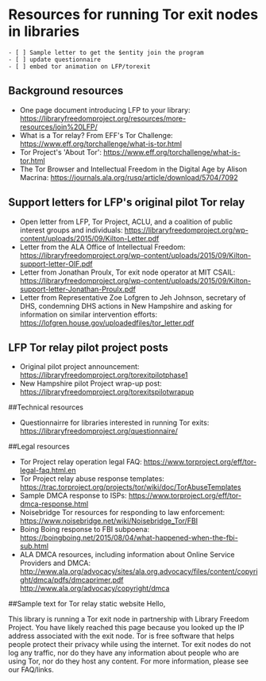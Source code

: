 # Resources for running Tor exit nodes in libraries

    - [ ] Sample letter to get the $entity join the program
    - [ ] update questionnaire 
    - [ ] embed tor animation on LFP/torexit

## Background resources
- One page document introducing LFP to your library: https://libraryfreedomproject.org/resources/more-resources/join%20LFP/
- What is a Tor relay? From EFF's Tor Challenge: https://www.eff.org/torchallenge/what-is-tor.html
- Tor Project's 'About Tor': https://www.eff.org/torchallenge/what-is-tor.html
- The Tor Browser and Intellectual Freedom in the Digital Age by Alison Macrina: https://journals.ala.org/rusq/article/download/5704/7092

## Support letters for LFP's original pilot Tor relay
- Open letter from LFP, Tor Project, ACLU, and a coalition of public interest groups and individuals: https://libraryfreedomproject.org/wp-content/uploads/2015/09/Kilton-Letter.pdf
- Letter from the ALA Office of Intellectual Freedom: https://libraryfreedomproject.org/wp-content/uploads/2015/09/Kilton-support-letter-OIF.pdf
- Letter from Jonathan Proulx, Tor exit node operator at MIT CSAIL: https://libraryfreedomproject.org/wp-content/uploads/2015/09/Kilton-support-letter-Jonathan-Proulx.pdf
- Letter from Representative Zoe Lofgren to Jeh Johnson, secretary of DHS, condemning DHS actions in New Hampshire and asking for information on similar intervention efforts:
https://lofgren.house.gov/uploadedfiles/tor_letter.pdf

## LFP Tor relay pilot project posts
- Original pilot project announcement: https://libraryfreedomproject.org/torexitpilotphase1
- New Hampshire pilot Project wrap-up post: https://libraryfreedomproject.org/torexitspilotwrapup 


##Technical resources
- Questionnairre for libraries interested in running Tor exits: https://libraryfreedomproject.org/questionnaire/

##Legal resources
- Tor Project relay operation legal FAQ: https://www.torproject.org/eff/tor-legal-faq.html.en
- Tor Project relay abuse response templates: https://trac.torproject.org/projects/tor/wiki/doc/TorAbuseTemplates
- Sample DMCA response to ISPs: https://www.torproject.org/eff/tor-dmca-response.html
- Noisebridge Tor resources for responding to law enforcement: https://www.noisebridge.net/wiki/Noisebridge_Tor/FBI
- Boing Boing response to FBI subpoena: https://boingboing.net/2015/08/04/what-happened-when-the-fbi-sub.html
- ALA DMCA resources, including information about Online Service Providers and DMCA: http://www.ala.org/advocacy/sites/ala.org.advocacy/files/content/copyright/dmca/pdfs/dmcaprimer.pdf
http://www.ala.org/advocacy/copyright/dmca

##Sample text for Tor relay static website
Hello, 

This library is running a Tor exit node in partnership with Library Freedom Project. You have likely reached this page because you looked up the IP address associated with the exit node. Tor is free software that helps people protect their privacy while using the internet. Tor exit nodes do not log any traffic, nor do they have any information about people who are using Tor, nor do they host any content. For more information, please see our FAQ/links.





